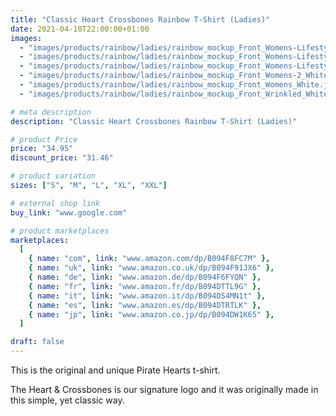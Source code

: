 ```yaml
---
title: "Classic Heart Crossbones Rainbow T-Shirt (Ladies)"
date: 2021-04-10T22:00:00+01:00
images:
  - "images/products/rainbow/ladies/rainbow_mockup_Front_Womens-Lifestyle-3_White.jpg"
  - "images/products/rainbow/ladies/rainbow_mockup_Front_Womens-Lifestyle_White.jpg"
  - "images/products/rainbow/ladies/rainbow_mockup_Front_Womens-Lifestyle-2_White.jpg"
  - "images/products/rainbow/ladies/rainbow_mockup_Front_Womens-2_White.jpg"
  - "images/products/rainbow/ladies/rainbow_mockup_Front_Womens_White.jpg"
  - "images/products/rainbow/ladies/rainbow_mockup_Front_Wrinkled_White.jpg"

# meta description
description: "Classic Heart Crossbones Rainbow T-Shirt (Ladies)"

# product Price
price: "34.95"
discount_price: "31.46"

# product variation
sizes: ["S", "M", "L", "XL", "XXL"]

# external shop link
buy_link: "www.google.com"

# product marketplaces
marketplaces:
  [
    { name: "com", link: "www.amazon.com/dp/B094F8FC7M" },
    { name: "uk", link: "www.amazon.co.uk/dp/B094F91JX6" },
    { name: "de", link: "www.amazon.de/dp/B094F6FYQN" },
    { name: "fr", link: "www.amazon.fr/dp/B094DTTL9G" },
    { name: "it", link: "www.amazon.it/dp/B094DS4MN1t" },
    { name: "es", link: "www.amazon.es/dp/B094DTRTLK" },
    { name: "jp", link: "www.amazon.co.jp/dp/B094DW1K65" },
  ]

draft: false
---
```


This is the original and unique Pirate Hearts t-shirt.

The Heart & Crossbones is our signature logo and it was originally made in this simple, yet classic way.
